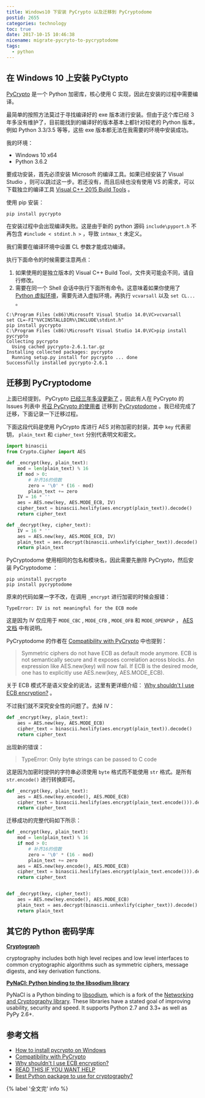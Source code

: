 ```yaml
---
title: Windows10 下安装 PyCrypto 以及迁移到 PyCryptodome
postid: 2655
categories: technology
toc: true
date: 2017-10-15 10:46:38
nicename: migrate-pycryto-to-pycryptodome
tags:
  - python
---
```


## 在 Windows 10 上安装 PyCtypto

[PyCrypto][pycrypto] 是一个 Python 加密库，核心使用 C 实现，因此在安装的过程中需要编译。

最简单的按照方法莫过于寻找编译好的 exe 版本进行安装。但由于这个库已经 3 年多没有维护了，目前能找到的编译好的版本基本上都针对较老的 Python 版本，例如 Python 3.3/3.5 等等，这些 exe 版本都无法在我需要的环境中安装成功。

我的环境：

- Windows 10 x64
- Python 3.6.2

要成功安装，首先必须安装 Microsoft 的编译工具。如果已经安装了 Visual Studio ，则可以跳过这一步。若还没有，而且后续也没有使用 VS 的需求，可以下载独立的编译工具 [Visual C++ 2015 Build Tools][buildtool] 。

使用 pip 安装：

```
pip install pycrypto
```

在安装过程中会出现编译失败。这是由于新的 python 源码 `include\pyport.h` 不再包含 `#include < stdint.h >` ，导致 `intmax_t` 未定义。

我们需要在编译环境中设置 CL 参数才能成功编译。 <!--more-->

执行下面命令的时候需要注意两点：

1. 如果使用的是独立版本的 Visual C++ Build Tool，文件夹可能会不同，请自行修改。
2. 需要在同一个 Shell 会话中执行下面所有命令。这意味着如果你使用了 [Python 虚拟环境][venv]，需要先进入虚拟环境，再执行 `vcvarsall` 以及 `set CL...` 。

```
C:\Program Files (x86)\Microsoft Visual Studio 14.0\VC>vcvarsall
set CL=-FI"%VCINSTALLDIR%\INCLUDE\stdint.h"
pip install pycrypto
C:\Program Files (x86)\Microsoft Visual Studio 14.0\VC>pip install pycrypto
Collecting pycrypto
  Using cached pycrypto-2.6.1.tar.gz
Installing collected packages: pycrypto
  Running setup.py install for pycrypto ... done
Successfully installed pycrypto-2.6.1
```

## 迁移到 PyCryptodome

上面已经提到， PyCrypto [已经三年多没更新了][commit] 。因此有人在 PyCrypto 的 Issues 列表中 [号召 PyCrypto 的使用者][migrate] 迁移到 [PyCryptodome][pycryptodome] 。我已经完成了迁移，下面记录一下迁移过程。

下面这段代码是使用 PyCrypto 库进行 AES 对称加密的封装，其中 `key` 代表密钥， `plain_text` 和 `cipher_text` 分别代表明文和密文。

``` python
import binascii
from Crypto.Cipher import AES

def _encrypt(key, plain_text):
    mod = len(plain_text) % 16
    if mod > 0:
        # 补齐16的倍数
        zero = '\0' * (16 - mod)
        plain_text += zero
    IV = 16 * ''
    aes = AES.new(key, AES.MODE_ECB, IV)
    cipher_text = binascii.hexlify(aes.encrypt(plain_text)).decode()
    return cipher_text

def _decrypt(key, cipher_text):
    IV = 16 * ''
    aes = AES.new(key, AES.MODE_ECB, IV)
    plain_text = aes.decrypt(binascii.unhexlify(cipher_text)).decode().rstrip('\0')
    return plain_text
```

PyCryptodome 使用相同的包名和模块名，因此需要先删除 PyCrypto，然后安装 PyCryptodome ：

```
pip uninstall pycrypto
pip install pycryptodome
```

原来的代码如果一字不改，在调用 `_encrypt` 进行加密的时候会报错：

```
TypeError: IV is not meaningful for the ECB mode
```

这是因为 IV 仅应用于 `MODE_CBC` , `MODE_CFB` , `MODE_OFB` 和 `MODE_OPENPGP` ， [AES 文档][aes] 中有说明。

PyCryptodome 的作者在 [Compatibility with PyCrypto][vs] 中也提到：

> Symmetric ciphers do not have ECB as default mode anymore. ECB is not semantically secure and it exposes correlation across blocks. An expression like AES.new(key) will now fail. If ECB is the desired mode, one has to explicitly use AES.new(key, AES.MODE_ECB).

关于 ECB 模式不是语义安全的说法，这里有更详细介绍： [Why shouldn't I use ECB encryption?][ecb] 。

不过我们就不深究安全性的问题了。去掉 IV：

``` python
def _encrypt(key, plain_text):
    aes = AES.new(key, AES.MODE_ECB)
    cipher_text = binascii.hexlify(aes.encrypt(plain_text)).decode()
    return cipher_text
```

出现新的错误：

> TypeError: Only byte strings can be passed to C code

这是因为加密时提供的字符串必须使用 `byte` 格式而不能使用 `str` 格式。是所有 `str.encode()` 进行转换即可。

``` python
def _encrypt(key, plain_text):
    aes = AES.new(key.encode(), AES.MODE_ECB)
    cipher_text = binascii.hexlify(aes.encrypt(plain_text.encode())).decode()
    return cipher_text
```

迁移成功的完整代码如下所示：

``` python
def _encrypt(key, plain_text):
    mod = len(plain_text) % 16
    if mod > 0:
        # 补齐16的倍数
        zero = '\0' * (16 - mod)
        plain_text += zero
    aes = AES.new(key.encode(), AES.MODE_ECB)
    cipher_text = binascii.hexlify(aes.encrypt(plain_text.encode())).decode()
    return cipher_text


def _decrypt(key, cipher_text):
    aes = AES.new(key.encode(), AES.MODE_ECB)
    plain_text = aes.decrypt(binascii.unhexlify(cipher_text)).decode().rstrip('\0')
    return plain_text
```

## 其它的 Python 密码学库

**[Cryptograph][cryptograph]**

cryptography includes both high level recipes and low level interfaces to common cryptographic algorithms such as symmetric ciphers, message digests, and key derivation functions.

**[PyNaCl: Python binding to the libsodium library][pyncal]**

PyNaCl is a Python binding to [libsodium][libsodium], which is a fork of the [Networking and Cryptography library][nacl]. These libraries have a stated goal of improving usability, security and speed. It supports Python 2.7 and 3.3+ as well as PyPy 2.6+.

## 参考文档

- [How to install pycrypto on Windows][howtopycrypto]
- [Compatibility with PyCrypto][vs]
- [Why shouldn't I use ECB encryption?][ecb]
- [READ THIS IF YOU WANT HELP][migrate] 
- [Best Python package to use for cryptography?][best]

{% label '全文完' info %}

[buildtool]: http://landinghub.visualstudio.com/visual-cpp-build-tools
[howtopycrypto]: https://qiita.com/tkprof/items/631359e4ca479643f9ba
[venv]: https://blog.zengrong.net/post/2167.html
[commit]: https://github.com/dlitz/pycrypto/commits/master
[migrate]: https://github.com/dlitz/pycrypto/issues/238
[pycryptodome]: https://github.com/Legrandin/pycryptodome
[pycrypto]: https://github.com/dlitz/pycrypto
[vs]: https://www.pycryptodome.org/en/latest/src/vs_pycrypto.html
[aes]: https://www.pycryptodome.org/en/latest/src/cipher/aes.html
[ecb]: https://crypto.stackexchange.com/a/20946
[best]: https://www.reddit.com/r/crypto/comments/54fdvu/best_python_package_to_use_for_cryptography/
[cryptograph]: https://github.com/pyca/cryptography
[pyncal]: https://github.com/pyca/pynacl
[libsodium]: https://github.com/jedisct1/libsodium
[nacl]: https://nacl.cr.yp.to/